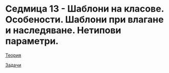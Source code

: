 # Седмица 13 - Шаблони на класове. Особености. Шаблони при влагане и наследяване. Нетипови параметри.

[Теория](https://github.com/peshe/OOP-2022/tree/main/practics/Information%20Systems/1/Week13/Theory)

[Задачи](https://github.com/peshe/OOP-2022/tree/main/practics/Information%20Systems/1/Week13/Tasks)
